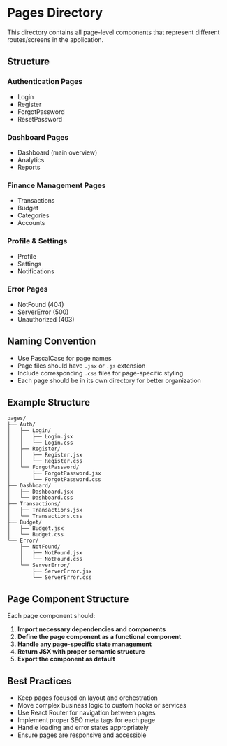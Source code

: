 # Pages Directory

This directory contains all page-level components that represent different routes/screens in the application.

## Structure

### Authentication Pages
- Login
- Register
- ForgotPassword
- ResetPassword

### Dashboard Pages
- Dashboard (main overview)
- Analytics
- Reports

### Finance Management Pages
- Transactions
- Budget
- Categories
- Accounts

### Profile & Settings
- Profile
- Settings
- Notifications

### Error Pages
- NotFound (404)
- ServerError (500)
- Unauthorized (403)

## Naming Convention

- Use PascalCase for page names
- Page files should have `.jsx` or `.js` extension
- Include corresponding `.css` files for page-specific styling
- Each page should be in its own directory for better organization

## Example Structure

```
pages/
├── Auth/
│   ├── Login/
│   │   ├── Login.jsx
│   │   └── Login.css
│   ├── Register/
│   │   ├── Register.jsx
│   │   └── Register.css
│   └── ForgotPassword/
│       ├── ForgotPassword.jsx
│       └── ForgotPassword.css
├── Dashboard/
│   ├── Dashboard.jsx
│   └── Dashboard.css
├── Transactions/
│   ├── Transactions.jsx
│   └── Transactions.css
├── Budget/
│   ├── Budget.jsx
│   └── Budget.css
└── Error/
    ├── NotFound/
    │   ├── NotFound.jsx
    │   └── NotFound.css
    └── ServerError/
        ├── ServerError.jsx
        └── ServerError.css
```

## Page Component Structure

Each page component should:

1. **Import necessary dependencies and components**
2. **Define the page component as a functional component**
3. **Handle any page-specific state management**
4. **Return JSX with proper semantic structure**
5. **Export the component as default**

## Best Practices

- Keep pages focused on layout and orchestration
- Move complex business logic to custom hooks or services
- Use React Router for navigation between pages
- Implement proper SEO meta tags for each page
- Handle loading and error states appropriately
- Ensure pages are responsive and accessible
